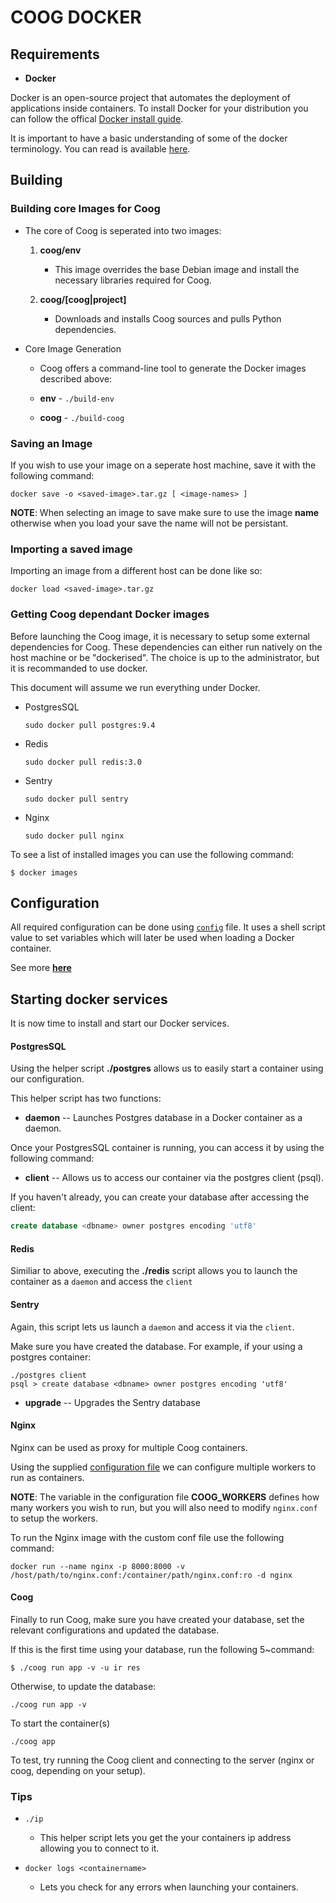 
# COOG DOCKER

## Requirements

* **Docker**

Docker is an open-source project that automates the deployment of applications inside containers.
To install Docker for your distribution you can follow the offical [Docker install guide].

It is important to have a basic understanding of some of the docker terminology.
You can read is available [here](https://docs.docker.com/engine/reference/glossary/).

[Docker install guide]: https://docs.docker.com/engine/installation/


## Building

### Building core Images for Coog

* The core of Coog is seperated into two images:

	1. **coog/env**
		- This image overrides the base Debian image and 
		  install the necessary libraries required for Coog.
  
	2. **coog/[coog|project]**
	   - Downloads and installs Coog sources and pulls Python dependencies.

* Core Image Generation

	* Coog offers a command-line tool to generate the Docker images described above:

	- **env**  - `./build-env`

	- **coog** - `./build-coog`

### Saving an Image

If you wish to use your image on a seperate host machine, save it with the following command:

```
docker save -o <saved-image>.tar.gz [ <image-names> ]
```

**NOTE**: When selecting an image to save make sure to use the image __name__ otherwise when 
you load your save the name will not be persistant.

### Importing a saved image

Importing an image from a different host can be done like so:

```
docker load <saved-image>.tar.gz
```

### Getting Coog dependant Docker images

Before launching the Coog image, it is necessary to setup some external dependencies for Coog.
These dependencies can either run natively on the host machine or be "dockerised". The choice is up to the
administrator, but it is recommanded to use docker.

This document will assume we run everything under Docker.

* PostgresSQL

	`sudo docker pull postgres:9.4`
	
* Redis

	`sudo docker pull redis:3.0`
	
* Sentry

	`sudo docker pull sentry`
	
* Nginx

	`sudo docker pull nginx`


To see a list of installed images you can use the following command: 

```
$ docker images
```


## Configuration

All required configuration can be done using [`config`](./config) file. 
It uses a shell script value to set variables which will later be used when loading a Docker container.

See more [__here__](./config.md)

## Starting docker services

It is now time to install and start our Docker services.

#### PostgresSQL
   
Using the helper script __./postgres__ allows us to easily start a container using our configuration.

This helper script has two functions:

- **daemon** -- Launches Postgres database in a Docker container as a daemon.

Once your PostgresSQL container is running, you can access it by using the following command: 

- **client** -- Allows us to access our container via the postgres client (psql).

If you haven't already, you can create your database after accessing the client:

```sql
create database <dbname> owner postgres encoding 'utf8'
```

#### Redis

Similiar to above, executing the __./redis__ script allows you to launch the container as a `daemon`
and access the `client`

#### Sentry

Again, this script lets us launch a `daemon` and access it via the `client`.

Make sure you have created the database.
For example, if your using a postgres container:

```
./postgres client
psql > create database <dbname> owner postgres encoding 'utf8'
```

- **upgrade** -- Upgrades the Sentry database

#### Nginx

Nginx can be used as proxy for multiple Coog containers.

Using the supplied [configuration file](./nginx.conf) we can configure 
multiple workers to run as containers. 

**NOTE**: The variable in the configuration file **COOG_WORKERS** defines how many workers you wish to run, but you will also need to modify `nginx.conf` to setup the workers.

To run the Nginx image with the custom conf file use the following command:

```
docker run --name nginx -p 8000:8000 -v /host/path/to/nginx.conf:/container/path/nginx.conf:ro -d nginx
```

#### Coog

Finally to run Coog, make sure you have created your database, set the relevant configurations and updated the database.


If this is the first time using your database, run the following 5~command:

```
$ ./coog run app -v -u ir res
```

Otherwise, to update the database:

```
./coog run app -v 
```

To start the container(s)
```
./coog app
```


To test, try running the Coog client and connecting to the server (nginx or coog, depending on your setup).


### Tips

* `./ip` 
  - This helper script lets you get the your containers ip address allowing you to connect to it.

* `docker logs <containername>`
  - Lets you check for any errors when launching your containers.

